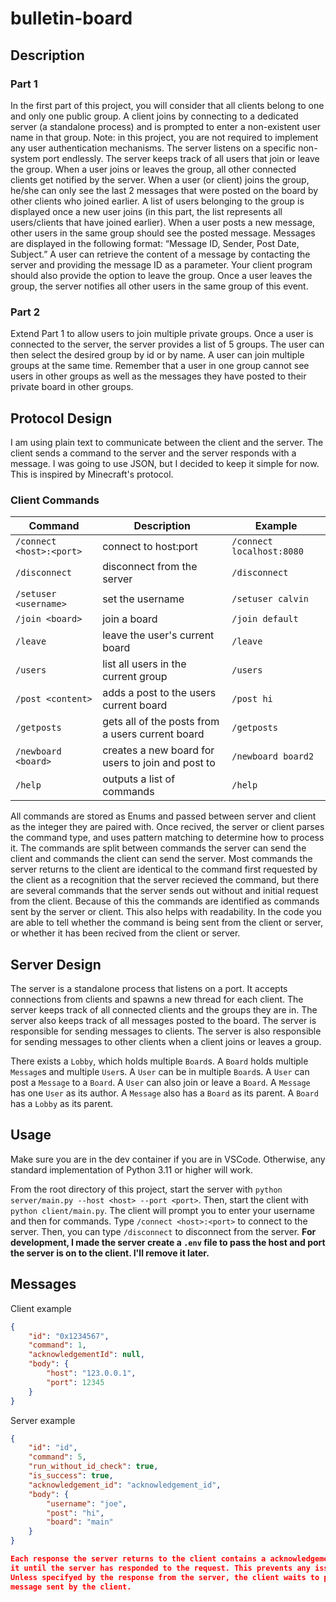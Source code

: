 # bulletin-board

## Description

### Part 1

In the first part of this project, you will consider that all clients belong to one and only one public group. A client joins by connecting
to a dedicated server (a standalone process) and is prompted to enter a non-existent user name in that group. Note: in this project, you are
not required to implement any user authentication mechanisms. The server listens on a specific non-system port endlessly. The server keeps
track of all users that join or leave the group. When a user joins or leaves the group, all other connected clients get notified by the
server. When a user (or client) joins the group, he/she can only see the last 2 messages that were posted on the board by other clients who
joined earlier. A list of users belonging to the group is displayed once a new user joins (in this part, the list represents all
users/clients that have joined earlier). When a user posts a new message, other users in the same group should see the posted message.
Messages are displayed in the following format: “Message ID, Sender, Post Date, Subject.” A user can retrieve the content of a message by
contacting the server and providing the message ID as a parameter. Your client program should also provide the option to leave the group.
Once a user leaves the group, the server notifies all other users in the same group of this event.

### Part 2

Extend Part 1 to allow users to join multiple private groups. Once a user is connected to the server, the server provides a list of 5
groups. The user can then select the desired group by id or by name. A user can join multiple groups at the same time. Remember that a user
in one group cannot see users in other groups as well as the messages they have posted to their private board in other groups.

## Protocol Design

I am using plain text to communicate between the client and the server. The client sends a command to the server and the server responds
with a message. I was going to use JSON, but I decided to keep it simple for now. This is inspired by Minecraft's protocol.

### Client Commands

| Command                  | Description                                       | Example                   |
| ------------------------ | ------------------------------------------------- | ------------------------- |
| `/connect <host>:<port>` | connect to host:port                              | `/connect localhost:8080` |
| `/disconnect`            | disconnect from the server                        | `/disconnect`             |
| `/setuser <username>`    | set the username                                  | `/setuser calvin`         |
| `/join <board>`          | join a board                                      | `/join default`           |
| `/leave`                 | leave the user's current board                    | `/leave`                  |
| `/users`                 | list all users in the current group               | `/users`                  |
| `/post <content>`        | adds a post to the users current board            | `/post hi`                |
| `/getposts`              | gets all of the posts from a users current board  | `/getposts`               |
| `/newboard <board>`      | creates a new board for users to join and post to | `/newboard board2`        |
| `/help`                  | outputs a list of commands                        | `/help`                   |

All commands are stored as Enums and passed between server and client as the integer they are paired with. Once recived, the server or
client parses the command type, and uses pattern matching to determine how to process it. The commands are split between commands the server
can send the client and commands the client can send the server. Most commands the server returns to the client are identical to the command
first requested by the client as a recognition that the server recieved the command, but there are several commands that the server sends
out without and initial request from the client. Because of this the commands are identified as commands sent by the server or client. This
also helps with readability. In the code you are able to tell whether the command is being sent from the client or server, or whether it has
been recived from the client or server.

## Server Design

The server is a standalone process that listens on a port. It accepts connections from clients and spawns a new thread for each client. The
server keeps track of all connected clients and the groups they are in. The server also keeps track of all messages posted to the board. The
server is responsible for sending messages to clients. The server is also responsible for sending messages to other clients when a client
joins or leaves a group.

There exists a `Lobby`, which holds multiple `Board`s. A `Board` holds multiple `Message`s and multiple `User`s. A `User` can be in multiple
`Board`s. A `User` can post a `Message` to a `Board`. A `User` can also join or leave a `Board`. A `Message` has one `User` as its author. A
`Message` also has a `Board` as its parent. A `Board` has a `Lobby` as its parent.

## Usage

Make sure you are in the dev container if you are in VSCode. Otherwise, any standard implementation of Python 3.11 or higher will work.

From the root directory of this project, start the server with `python server/main.py --host <host> --port <port>`. Then, start the client
with `python client/main.py`. The client will prompt you to enter your username and then for commands. Type `/connect <host>:<port>` to
connect to the server. Then, you can type `/disconnect` to disconnect from the server. **For development, I made the server create a `.env`
file to pass the host and port the server is on to the client. I'll remove it later.**

## Messages

Client example

```json
{
    "id": "0x1234567",
    "command": 1,
    "acknowledgementId": null,
    "body": {
        "host": "123.0.0.1",
        "port": 12345
    }
}
```

Server example

```json
{
    "id": "id",
    "command": 5,
    "run_without_id_check": true,
    "is_success": true,
    "acknowledgement_id": "acknowledgement_id",
    "body": {
        "username": "joe",
        "post": "hi",
        "board": "main"
    }
}

Each response the server returns to the client contains a acknowledgement id. This allows the client to maintain data about the message it sent, and hold onto
it until the server has responded to the request. This prevents any issues with messages being sent to a client without the client first making any request to the server.
Unless specifyed by the response from the server, the client waits to process any message received by the server until the response acknowledgement id matches an id from a
message sent by the client.
```
